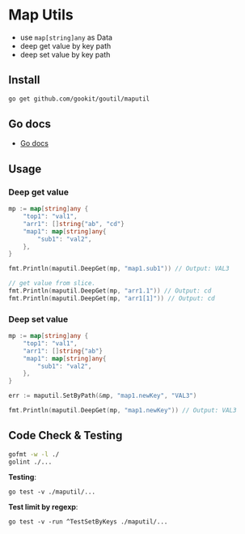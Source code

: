 # Map Utils

- use `map[string]any` as Data
- deep get value by key path
- deep set value by key path

## Install

```bash
go get github.com/gookit/goutil/maputil
```

## Go docs

- [Go docs](https://pkg.go.dev/github.com/gookit/goutil/maputil)

## Usage

### Deep get value

```go
mp := map[string]any {
	"top1": "val1",
	"arr1": []string{"ab", "cd"}
	"map1": map[string]any{
	    "sub1": "val2",	
    },
}

fmt.Println(maputil.DeepGet(mp, "map1.sub1")) // Output: VAL3

// get value from slice.
fmt.Println(maputil.DeepGet(mp, "arr1.1")) // Output: cd
fmt.Println(maputil.DeepGet(mp, "arr1[1]")) // Output: cd
```

### Deep set value

```go
mp := map[string]any {
	"top1": "val1",
	"arr1": []string{"ab"}
	"map1": map[string]any{
	    "sub1": "val2",	
    },
}

err := maputil.SetByPath(&mp, "map1.newKey", "VAL3")

fmt.Println(maputil.DeepGet(mp, "map1.newKey")) // Output: VAL3
```

## Code Check & Testing

```bash
gofmt -w -l ./
golint ./...
```

**Testing**:

```shell
go test -v ./maputil/...
```

**Test limit by regexp**:

```shell
go test -v -run ^TestSetByKeys ./maputil/...
```
